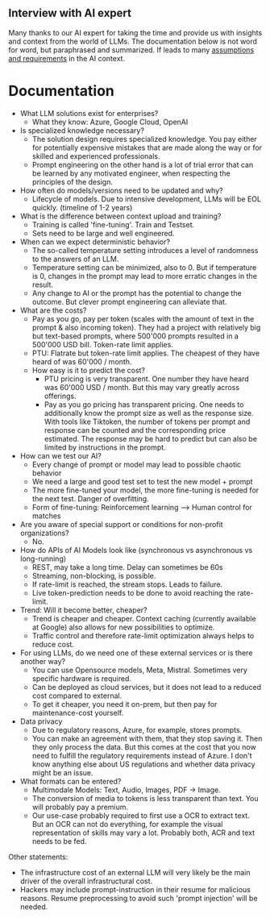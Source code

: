 Interview with AI expert
---

Many thanks to our AI expert for taking the time and provide us with insights and context from the world of LLMs.
The documentation below is not word for word, but paraphrased and summarized.
If leads to many [assumptions and requirements](/Requirements/requirements-and-assumptions.md) in the AI context.

# Documentation

- What LLM solutions exist for enterprises?
  - What they know: Azure, Google Cloud, OpenAI
- Is specialized knowledge necessary?
  - The solution design requires specialized knowledge. You pay either for potentially expensive mistakes
  that are made along the way or for skilled and experienced professionals.
  - Prompt engineering on the other hand is a lot of trial error that can be learned by any motivated engineer, when respecting the
  principles of the design.
- How often do models/versions need to be updated and why?
  - Lifecycle of models. Due to intensive development, LLMs will be EOL quickly. (timeline of 1-2 years)
- What is the difference between context upload and training?
  - Training is called 'fine-tuning'. Train and Testset. 
  - Sets need to be large and well engineered.
- When can we expect deterministic behavior?
  - The so-called temperature setting introduces a level of randomness to the answers of an LLM.
  - Temperature setting can be minimized, also to 0. But if temperature is 0, 
  changes in the prompt may lead to more erratic changes in the result.
  - Any change to AI or the prompt has the potential to change the outcome. But clever prompt engineering can alleviate that.
- What are the costs?
  - Pay as you go, pay per token (scales with the amount of text in the prompt & also incoming token).
  They had a project with relatively big but text-based prompts, where 500'000 prompts resulted in a 500'000 USD bill.
  Token-rate limit applies.
  - PTU: Flatrate but token-rate limit applies. The cheapest of they have heard of was 60'000 / month.
  - How easy is it to predict the cost?
    - PTU pricing is very transparent. One number they have heard was 60'000 USD / month. But this may
    vary greatly across offerings.
    - Pay as you go pricing has transparent pricing. One needs to additionally know the prompt size as well as the 
    response size. With tools like Tiktoken, the number of tokens per prompt and response can be counted and the 
    corresponding price estimated.
    The response may be hard to predict but can also be limited by instructions in the prompt.
- How can we test our AI?
  - Every change of prompt or model may lead to possible chaotic behavior
  - We need a large and good test set to test the new model + prompt
  - The more fine-tuned your model, the more fine-tuning is needed for the next test. Danger of overfitting.
  - Form of fine-tuning: Reinforcement learning --> Human control for matches
- Are you aware of special support or conditions for non-profit organizations?
  - No.
- How do APIs of AI Models look like (synchronous vs asynchronous vs long-running)
  - REST, may take a long time. Delay can sometimes be 60s
  - Streaming, non-blocking, is possible. 
  - If rate-limit is reached, the stream stops. Leads to failure.
  - Live token-prediction needs to be done to avoid reaching the rate-limit.
- Trend: Will it become better, cheaper?
  - Trend is cheaper and cheaper. Context caching (currently available at Google) also allows for new possibilities to optimize.
  - Traffic control and therefore rate-limit optimization always helps to reduce cost.
- For using LLMs, do we need one of these external services or is there another way?
  - You can use Opensource models, Meta, Mistral. Sometimes very specific hardware is required. 
  - Can be deployed as cloud services, but it does not lead to a reduced cost compared to external.
  - To get it cheaper, you need it on-prem, but then pay for maintenance-cost yourself.
- Data privacy
  - Due to regulatory reasons, Azure, for example, stores prompts.
  - You can make an agreement with them, that they stop saving it. Then they only process the data. 
  But this comes at the cost that you now need to fulfill the regulatory requirements instead of Azure.
  I don't know anything else about US regulations and whether data privacy might be an issue.
- What formats can be entered?
  - Multimodale Models: Text, Audio, Images, PDF -> Image.
  - The conversion of media to tokens is less transparent than text. You will probably pay a premium.
  - Our use-case probably required to first use a OCR to extract text.
  But an OCR can not do everything, for example the visual representation of skills may vary a lot. 
  Probably both, ACR and text needs to be fed.

Other statements:
- The infrastructure cost of an external LLM will very likely be the main driver of the overall infrastructural cost.
- Hackers may include prompt-instruction in their resume for malicious reasons.
Resume preprocessing to avoid such 'prompt injection' will be needed.
